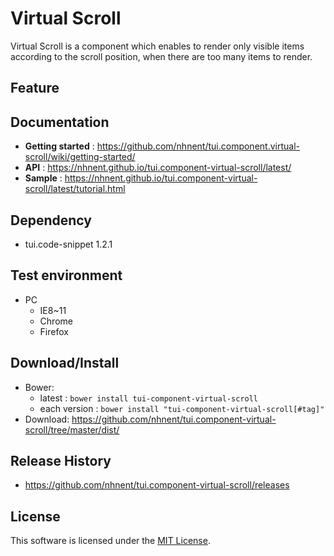 # Virtual Scroll

Virtual Scroll is a component which enables to render only visible items according to the scroll position,
 when there are too many items to render.

## Feature

## Documentation
* **Getting started** : https://github.com/nhnent/tui.component.virtual-scroll/wiki/getting-started/
* **API** : https://nhnent.github.io/tui.component-virtual-scroll/latest/
* **Sample** : https://nhnent.github.io/tui.component-virtual-scroll/latest/tutorial.html

## Dependency
* tui.code-snippet 1.2.1

## Test environment
* PC
	* IE8~11
	* Chrome
	* Firefox

## Download/Install
* Bower:
   * latest : `bower install tui-component-virtual-scroll`
   * each version : `bower install "tui-component-virtual-scroll[#tag]"`
* Download: https://github.com/nhnent/tui.component-virtual-scroll/tree/master/dist/

## Release History
* https://github.com/nhnent/tui.component-virtual-scroll/releases

## License
This software is licensed under the [MIT License](https://github.com/nhnent/tui.component-virtual-scroll/blob/master/LICENSE).
